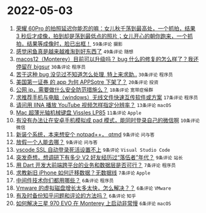 # 2022-05-03

1. [荣耀 60Pro 的拍照延迟你能忍的嘛：女儿秋千荡到最高处，一个抓拍，结果 3 秒后才成像，拍到却是荡到最低点的照片；女儿开心的朝你跑来，一个抓拍，结果等成像时，脸已出框！](https://www.v2ex.com/t/850593) `59条评论` `摄影`
1. [感觉闲鱼真是越来越难淘到好东西了](https://www.v2ex.com/t/850590) `49条评论` `随想`
1. [macos12（Monterey）目前可以升级吗？ bug 什么的修复的怎么样了？我还停留在 bigsur](https://www.v2ex.com/t/850584) `30条评论` `程序员`
1. [苦于这种 bug 没见过不知道怎么处理, 特上来求助..](https://www.v2ex.com/t/850619) `30条评论` `程序员`
1. [美国第一证券 的 app 为何 APPSotre 下架了？](https://www.v2ex.com/t/850588) `20条评论` `投资`
1. [公网 ip，需要做什么安全防范措施么？](https://www.v2ex.com/t/850616) `18条评论` `宽带症候群`
1. [求推荐手机与电脑（windows）无线文件快速互传软件或方案](https://www.v2ex.com/t/850625) `17条评论` `程序员`
1. [请问用 IINA 播放 YouTube 视频怎样指定分辨率？](https://www.v2ex.com/t/850594) `13条评论` `macOS`
1. [Mac 超薄光轴机械键盘 Vissles LP85](https://www.v2ex.com/t/850596) `11条评论` `Apple`
1. [有没有办法让在安卓手机模拟成 pad 模式，能同时登录自己的微信啊](https://www.v2ex.com/t/850631) `10条评论` `微信`
1. [新装个系统，本来想安个 notpad++， qtmd](https://www.v2ex.com/t/850657) `9条评论` `问与答`
1. [放假一个人能去哪？](https://www.v2ex.com/t/850640) `9条评论` `问与答`
1. [vscode SSL 自动登录死活设置不上](https://www.v2ex.com/t/850638) `9条评论` `Visual Studio Code`
1. [突发奇想，想调研下有多少 V2 好友经历过“落伍者”年代？](https://www.v2ex.com/t/850635) `9条评论` `站长`
1. [用 Dart 开发大前端跨平台的业务和数据层是否可行？](https://www.v2ex.com/t/850617) `7条评论` `程序员`
1. [求教新旧 iPhone 如何迁移数据？无数据线](https://www.v2ex.com/t/850614) `7条评论` `Apple`
1. [中间件技术你们都用哪些？](https://www.v2ex.com/t/850607) `6条评论` `程序员`
1. [Vmware 的虚拟磁盘增长太多太快，怎么解决？？](https://www.v2ex.com/t/850602) `6条评论` `VMware`
1. [有及时备份知乎问题和评论的方法吗？](https://www.v2ex.com/t/850585) `6条评论` `知乎`
1. [如何解决三星 970 EVO 在 Monterey 上启动非常慢](https://www.v2ex.com/t/850583) `6条评论` `macOS`

